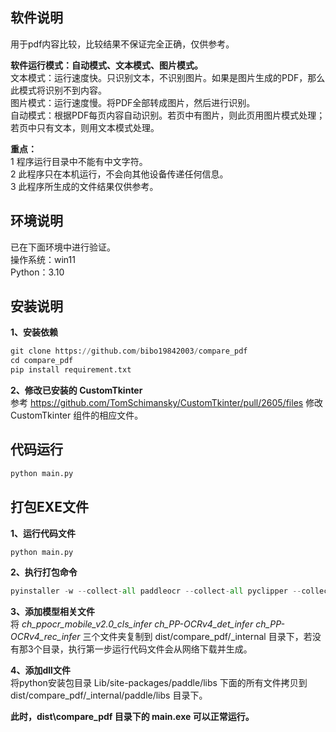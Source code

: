 ## 软件说明
用于pdf内容比较，比较结果不保证完全正确，仅供参考。  
  
**软件运行模式：自动模式、文本模式、图片模式。**  
文本模式：运行速度快。只识别文本，不识别图片。如果是图片生成的PDF，那么此模式将识别不到内容。  
图片模式：运行速度慢。将PDF全部转成图片，然后进行识别。  
自动模式：根据PDF每页内容自动识别。若页中有图片，则此页用图片模式处理；若页中只有文本，则用文本模式处理。  

**重点：**  
1 程序运行目录中不能有中文字符。  
2 此程序只在本机运行，不会向其他设备传递任何信息。  
3 此程序所生成的文件结果仅供参考。

## 环境说明
已在下面环境中进行验证。  
操作系统：win11  
Python：3.10  

## 安装说明
**1、安装依赖**  
```py
git clone https://github.com/bibo19842003/compare_pdf
cd compare_pdf
pip install requirement.txt
```

**2、修改已安装的 CustomTkinter**  
参考 https://github.com/TomSchimansky/CustomTkinter/pull/2605/files 修改 CustomTkinter 组件的相应文件。  

## 代码运行
```py
python main.py
```

## 打包EXE文件
**1、运行代码文件**  
```py
python main.py
```

**2、执行打包命令**
```py
pyinstaller -w --collect-all paddleocr --collect-all pyclipper --collect-all imghdr --collect-all skimage --collect-all imgaug --collect-all scipy.io --collect-all lmdb  --collect-all requests -y main.py
```

**3、添加模型相关文件**  
将 *ch_ppocr_mobile_v2.0_cls_infer*  *ch_PP-OCRv4_det_infer*  *ch_PP-OCRv4_rec_infer* 三个文件夹复制到 dist/compare_pdf/_internal 目录下，若没有那3个目录，执行第一步运行代码文件会从网络下载并生成。  

**4、添加dll文件**  
将python安装包目录 Lib/site-packages/paddle/libs 下面的所有文件拷贝到 dist/compare_pdf/_internal/paddle/libs 目录下。  

**此时，dist\compare_pdf 目录下的 main.exe 可以正常运行。**
